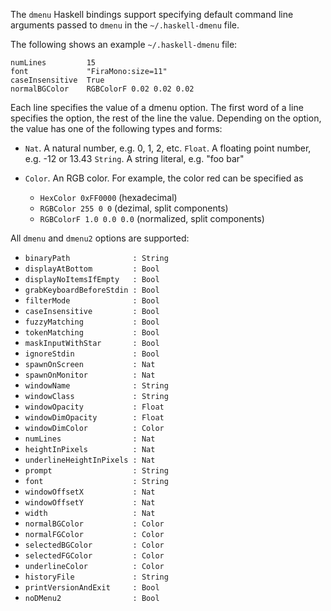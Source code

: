 The `dmenu` Haskell bindings support specifying default command line arguments
passed to `dmenu` in the `~/.haskell-dmenu` file.

The following shows an example `~/.haskell-dmenu` file:

    numLines         15
    font             "FiraMono:size=11"
    caseInsensitive  True
    normalBGColor    RGBColorF 0.02 0.02 0.02

Each line specifies the value of a dmenu option.
The first word of a line specifies the option, the rest of the line the value.
Depending on the option, the value has one of the following types and forms:

-   `Nat`. A natural number, e.g. 0, 1, 2, etc.
    `Float`. A floating point number, e.g. -12 or 13.43
    `String`.  A string literal, e.g. "foo bar"
-   `Color`.  An RGB color. For example, the color red can be specified as

    - `HexColor 0xFF0000`        (hexadecimal)
    - `RGBColor 255 0 0`         (dezimal, split components)
    - `RGBColorF 1.0 0.0 0.0`    (normalized, split components)

All `dmenu` and `dmenu2` options are supported:

-   `binaryPath              : String`
-   `displayAtBottom         : Bool`
-   `displayNoItemsIfEmpty   : Bool`
-   `grabKeyboardBeforeStdin : Bool`
-   `filterMode              : Bool`      
-   `caseInsensitive         : Bool`
-   `fuzzyMatching           : Bool`
-   `tokenMatching           : Bool`
-   `maskInputWithStar       : Bool`
-   `ignoreStdin             : Bool`
-   `spawnOnScreen           : Nat`
-   `spawnOnMonitor          : Nat`
-   `windowName              : String`
-   `windowClass             : String`
-   `windowOpacity           : Float`
-   `windowDimOpacity        : Float`
-   `windowDimColor          : Color`
-   `numLines                : Nat`
-   `heightInPixels          : Nat`
-   `underlineHeightInPixels : Nat`
-   `prompt                  : String`
-   `font                    : String`
-   `windowOffsetX           : Nat`
-   `windowOffsetY           : Nat`
-   `width                   : Nat`
-   `normalBGColor           : Color`
-   `normalFGColor           : Color`
-   `selectedBGColor         : Color`
-   `selectedFGColor         : Color`
-   `underlineColor          : Color`
-   `historyFile             : String`
-   `printVersionAndExit     : Bool`
-   `noDMenu2                : Bool`
